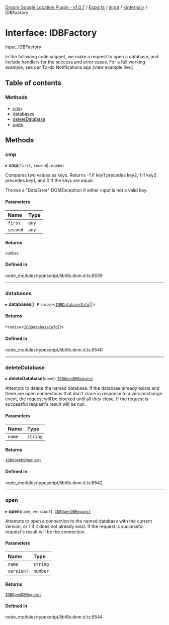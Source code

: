 [Droom Google Location Plugin - v1.0.7](../README.md) / [Exports](../modules.md) / [input](../modules/input.md) / [<internal\>](../modules/input._internal_.md) / IDBFactory

# Interface: IDBFactory

[input](../modules/input.md).[<internal>](../modules/input._internal_.md).IDBFactory

In the following code snippet, we make a request to open a database, and include handlers for the success and error cases. For a full working example, see our To-do Notifications app (view example live.)

## Table of contents

### Methods

- [cmp](input._internal_.IDBFactory.md#cmp)
- [databases](input._internal_.IDBFactory.md#databases)
- [deleteDatabase](input._internal_.IDBFactory.md#deletedatabase)
- [open](input._internal_.IDBFactory.md#open)

## Methods

### cmp

▸ **cmp**(`first`, `second`): `number`

Compares two values as keys. Returns -1 if key1 precedes key2, 1 if key2 precedes key1, and 0 if the keys are equal.

Throws a "DataError" DOMException if either input is not a valid key.

#### Parameters

| Name | Type |
| :------ | :------ |
| `first` | `any` |
| `second` | `any` |

#### Returns

`number`

#### Defined in

node_modules/typescript/lib/lib.dom.d.ts:8539

___

### databases

▸ **databases**(): `Promise`<[`IDBDatabaseInfo`](input._internal_.IDBDatabaseInfo.md)[]\>

#### Returns

`Promise`<[`IDBDatabaseInfo`](input._internal_.IDBDatabaseInfo.md)[]\>

#### Defined in

node_modules/typescript/lib/lib.dom.d.ts:8540

___

### deleteDatabase

▸ **deleteDatabase**(`name`): [`IDBOpenDBRequest`](../modules/input._internal_.md#idbopendbrequest)

Attempts to delete the named database. If the database already exists and there are open connections that don't close in response to a versionchange event, the request will be blocked until all they close. If the request is successful request's result will be null.

#### Parameters

| Name | Type |
| :------ | :------ |
| `name` | `string` |

#### Returns

[`IDBOpenDBRequest`](../modules/input._internal_.md#idbopendbrequest)

#### Defined in

node_modules/typescript/lib/lib.dom.d.ts:8542

___

### open

▸ **open**(`name`, `version?`): [`IDBOpenDBRequest`](../modules/input._internal_.md#idbopendbrequest)

Attempts to open a connection to the named database with the current version, or 1 if it does not already exist. If the request is successful request's result will be the connection.

#### Parameters

| Name | Type |
| :------ | :------ |
| `name` | `string` |
| `version?` | `number` |

#### Returns

[`IDBOpenDBRequest`](../modules/input._internal_.md#idbopendbrequest)

#### Defined in

node_modules/typescript/lib/lib.dom.d.ts:8544

